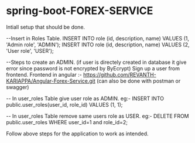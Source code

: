 # spring-boot-FOREX-SERVICE

Intiall setup that should be done. 


--Insert in Roles Table.
INSERT INTO role (id, description, name) VALUES (1, 'Admin role', 'ADMIN');
INSERT INTO role (id, description, name) VALUES (2, 'User role', 'USER');


--Steps to create an ADMIN. (if user is directely created in database it give error since password is not encrypted by ByEcrypt)
Sign up a user from frontend.
Frontend in angular :- https://github.com/REVANTH-KARIAPPA/Angular-Forex-Service.git (can also be done with postman or swagger)


-- In user_roles Table give user role as ADMIN.
eg:-
INSERT INTO public.user_roles(user_id, role_id)
VALUES (1, 1);


-- In user_roles Table remove same users role as USER.
eg:-
DELETE FROM public.user_roles
WHERE user_id=1 and role_id=2;

Follow above steps for the application to work as intended.

